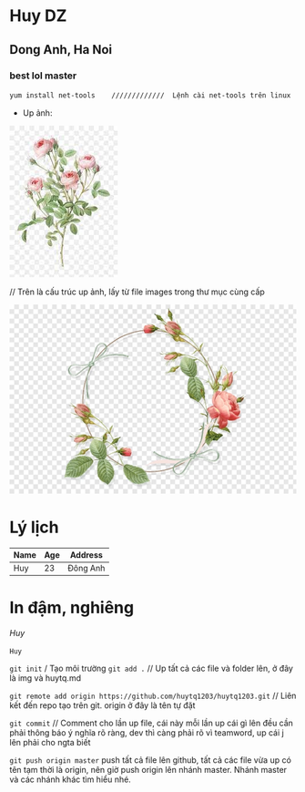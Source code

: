 # Huy DZ 
## Dong Anh, Ha Noi

### best lol master

```sh
yum install net-tools    /////////////  Lệnh cài net-tools trên linux
```

- Up ảnh: 

![](./img/anhhoa.png) 

// Trên là cấu trúc up ảnh, lấy từ file images trong thư mục cùng cấp


![](./img/anhhoa2.png) 


# Lý lịch
|Name|Age|Address|
|---|---|---|
|Huy|23|Đông Anh|

# In đậm, nghiêng

*Huy*

`Huy`



`git init` / Tạo môi trường
`git add .` // Up tất cả các file và folder lên, ở đây là img và huytq.md


`git remote add origin https://github.com/huytq1203/huytq1203.git` // Liên kết đến repo tạo trên git. origin ở đây là tên tự đặt

`git commit` // Comment cho lần up file, cái này mỗi lần up cái gì lên đều cần phải thông báo ý nghĩa rõ ràng, dev thì càng phải rõ vì teamword, up cái j lên phải cho ngta biết

`git push origin master` push tất cả file lên github, tất cả các file vừa up có tên tạm thời là origin, nên giờ push origin lên nhánh master. Nhánh master và các nhánh khác tìm hiểu nhé.

